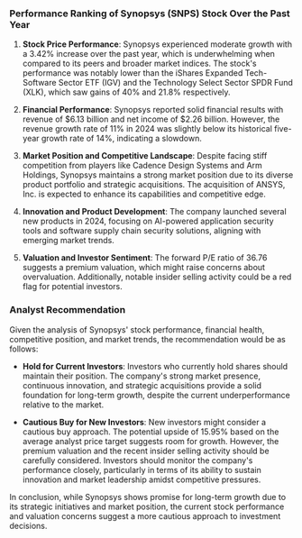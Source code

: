 ### Performance Ranking of Synopsys (SNPS) Stock Over the Past Year

1. **Stock Price Performance**: Synopsys experienced moderate growth with a 3.42% increase over the past year, which is underwhelming when compared to its peers and broader market indices. The stock's performance was notably lower than the iShares Expanded Tech-Software Sector ETF (IGV) and the Technology Select Sector SPDR Fund (XLK), which saw gains of 40% and 21.8% respectively.

2. **Financial Performance**: Synopsys reported solid financial results with revenue of $6.13 billion and net income of $2.26 billion. However, the revenue growth rate of 11% in 2024 was slightly below its historical five-year growth rate of 14%, indicating a slowdown.

3. **Market Position and Competitive Landscape**: Despite facing stiff competition from players like Cadence Design Systems and Arm Holdings, Synopsys maintains a strong market position due to its diverse product portfolio and strategic acquisitions. The acquisition of ANSYS, Inc. is expected to enhance its capabilities and competitive edge.

4. **Innovation and Product Development**: The company launched several new products in 2024, focusing on AI-powered application security tools and software supply chain security solutions, aligning with emerging market trends.

5. **Valuation and Investor Sentiment**: The forward P/E ratio of 36.76 suggests a premium valuation, which might raise concerns about overvaluation. Additionally, notable insider selling activity could be a red flag for potential investors.

### Analyst Recommendation

Given the analysis of Synopsys' stock performance, financial health, competitive position, and market trends, the recommendation would be as follows:

- **Hold for Current Investors**: Investors who currently hold shares should maintain their position. The company's strong market presence, continuous innovation, and strategic acquisitions provide a solid foundation for long-term growth, despite the current underperformance relative to the market.

- **Cautious Buy for New Investors**: New investors might consider a cautious buy approach. The potential upside of 15.95% based on the average analyst price target suggests room for growth. However, the premium valuation and the recent insider selling activity should be carefully considered. Investors should monitor the company's performance closely, particularly in terms of its ability to sustain innovation and market leadership amidst competitive pressures.

In conclusion, while Synopsys shows promise for long-term growth due to its strategic initiatives and market position, the current stock performance and valuation concerns suggest a more cautious approach to investment decisions.